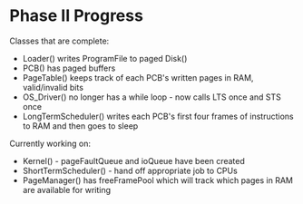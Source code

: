 # Phase II Progress

Classes that are complete:
- Loader() writes ProgramFile to paged Disk()
- PCB() has paged buffers
- PageTable() keeps track of each PCB's written pages in RAM, valid/invalid bits
- OS_Driver() no longer has a while loop - now calls LTS once and STS once
- LongTermScheduler() writes each PCB's first four frames of instructions to RAM and then goes to sleep

Currently working on:
- Kernel() - pageFaultQueue and ioQueue have been created
- ShortTermScheduler() - hand off appropriate job to CPUs
- PageManager() has freeFramePool which will track which pages in RAM are available for writing
